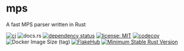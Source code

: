 # mps

A fast MPS parser written in Rust

[![ci](https://github.com/integrated-reasoning/mps/actions/workflows/ci.yml/badge.svg)](https://github.com/integrated-reasoning/mps/actions/workflows/ci.yml)
![docs.rs](https://img.shields.io/docsrs/mps)
[![dependency status](https://deps.rs/repo/github/integrated-reasoning/mps/status.svg)](https://deps.rs/repo/github/integrated-reasoning/mps)
[![license: MIT](https://img.shields.io/badge/License-MIT-blue.svg)](LICENSE-MIT)
[![codecov](https://codecov.io/github/integrated-reasoning/mps/graph/badge.svg?token=K0GLHFU1ZF)](https://codecov.io/github/integrated-reasoning/mps)
![Docker Image Size (tag)](https://img.shields.io/docker/image-size/integratedreasoning/mps/latest)
[![FlakeHub](https://img.shields.io/endpoint?url=https://flakehub.com/f/integrated-reasoning/mps/badge)](https://flakehub.com/flake/integrated-reasoning/mps)
[![Minimum Stable Rust Version](https://img.shields.io/badge/Rust-1.71.1-blue?color=fc8d62&logo=rust)](https://blog.rust-lang.org/2023/08/03/Rust-1.71.1.html)
